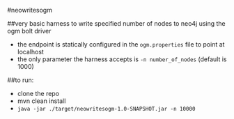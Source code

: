 #neowritesogm

##very basic harness to write specified number of nodes to neo4j using the ogm bolt driver
- the endpoint is statically configured in the ```ogm.properties``` file to point at localhost
- the only parameter the harness accepts is ```-n number_of_nodes``` (default is 1000)

##to run:
 - clone the repo
 - mvn clean install
 - ```java -jar ./target/neowritesogm-1.0-SNAPSHOT.jar -n 10000```
